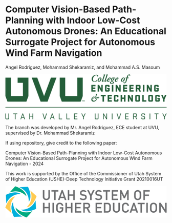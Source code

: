 # Computer Vision-Based Path-Planning with Indoor Low-Cost Autonomous Drones: An Educational Surrogate Project for Autonomous Wind Farm Navigation
Angel Rodriguez, Mohammad Shekaramiz, and Mohammad A.S. Masoum<br />

![alt text](https://github.com/MoShekaramiz/Tello_Edu_Surrogated_Wind_Fram/blob/main/Readme_img/UVU_engineering.png "UVU Logo")

The branch was developed by Mr. Angel Rodriguez, ECE student at UVU, supervised by Dr. Mohammad Shekaramiz 

If using repository, give credit to the following paper:

Computer Vision-Based Path-Planning with Indoor Low-Cost Autonomous Drones: An Educational Surrogate Project for Autonomous Wind Farm Navigation - 2024

This work is supported by the Office of the Commissioner of Utah System of Higher Education (USHE)-Deep Technology Initiative Grant 20210016UT

![alt text](https://github.com/MoShekaramiz/Tello_Edu_Surrogated_Wind_Fram/blob/main/Readme_img/USHE-logo.png "USHE Logo")
